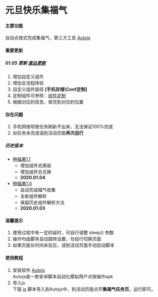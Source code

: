 # 元旦快乐集福气

#### 主要功能  
自动点按式完成集福气，第三方工具 [Autojs](../../apk)

#### 重要更新
##### 01.05 更新 [直达更新](./release/种福果2.0.js)
1. 增加自定义组件
2. 增加全流程体验
3. 自定义组件路径 **[手机存储\Conf定制\]**
4. 定制组件可参照：[组件定制](https://github.com/Rukawalee/Scripts/tree/master/taobao/2019/11.11/custom)
5. 根据对应的信息，填充到对应的位置

#### 存在问题
1. 手机网络导致任务刷新不出来，无法保证100%完成
2. 如任务未完成请到活动页面**再次运行**

##### 历史版本
* [种福果1.1](./release/history/种福果1.1.js)
	+ 增加组件去换装
	+ 增加组件去兑换
	+ **2020.01.04**
* [种福果1.0](./release/history/种福果1.0.js)
    + 自动完成福气收集
    + 全新组件解析
    + 保留历史组件解析方法
    + **2020.01.03**

#### 温馨提示
1. 使用过程中有一定的延时，可自行调整 <kdb> sleep() </kbd> 参数
2. 操作均由脚本自动跳转设置，勿自行切换页面
3. 如果页面长时间未反应，请到活动页面手动启动脚本

#### 使用教程
1. 安装软件 [Autojs](../../apk)  
Autojs是一款安卓脚本自动化模拟用户点按操作apk
2. 导入js  
下载 [js](release) 脚本导入到Autojs中，到活动页面点开**集福气任务页**，运行即可。